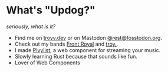 # What's "Updog?"
_seriously, what is it?_

- Find me on [troyv.dev](https://www.troyv.dev) or on Mastodon [@rest@fosstodon.org](https://fosstodon.org/@rest).
- Check out my bands [Front Royal](https://www.frontroyalband.com) and [troy.](https://troyalllowercase.bandcamp.com).
- I made [Plvylist](https://github.com/troyvassalotti/plvylist), a web component for streaming your music.
- Slowly learning Rust because that sounds like fun.
- Lover of Web Components

